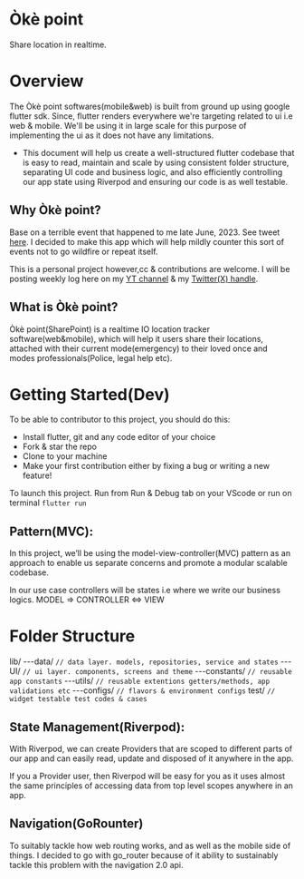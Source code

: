 # Òkè point

Share location in realtime.

# Overview

The Òkè point softwares(mobile&web) is built from ground up using google flutter sdk. Since, flutter renders everywhere we're targeting related to ui i.e web & mobile. We'll be using it in large scale for this purpose of implementing the ui as it does not have any limitations.

- This document will help us create a well-structured flutter codebase that is easy to read, maintain and scale by using consistent folder structure, separating UI code and business logic, and also efficiently controlling our app state using Riverpod and ensuring our code is as well testable.

## Why Òkè point?

Base on a terrible event that happened to me late June, 2023. See tweet [here](https://twitter.com/edeme_kong/status/1680590934835179522). I decided to make this app which will help mildly counter this sort of events not to go wildfire or repeat itself.

This is a personal project however,cc & contributions are welcome. I will be posting weekly log here on my [YT channel](https://www.youtube.com/@flutterfairy/playlists) & my [Twitter(X) handle](https://twitter.com/edeme_kong).

## What is Òkè point?

Òkè point(SharePoint) is a realtime IO location tracker software(web&mobile), which will help it users share their locations, attached with their current mode(emergency) to their loved once and modes professionals(Police, legal help etc).

# Getting Started(Dev)

To be able to contributor to this project, you should do this:

- Install flutter, git and any code editor of your choice
- Fork & star the repo
- Clone to your machine
- Make your first contribution either by fixing a bug or writing a new feature!

To launch this project. Run from Run & Debug tab on your VScode or run on terminal `flutter run`

## Pattern(MVC):

In this project, we’ll be using the model-view-controller(MVC) pattern as an approach to enable us separate concerns and promote a modular scalable codebase.

In our use case controllers will be states i.e where we write our business logics.
MODEL => CONTROLLER <=> VIEW

# Folder Structure

lib/
---data/ `// data layer. models, repositories, service and states`
---UI/ `// ui layer. components, screens and theme`
---constants/ `// reusable app constants`
---utils/ `// reusable extentions getters/methods, app validations etc`
---configs/ `// flavors & environment configs`
test/ `// widget testable test codes & cases`

## State Management(Riverpod):

With Riverpod, we can create Providers that are scoped to different parts of our app and can easily read, update and disposed of it anywhere in the app.

If you a Provider user, then Riverpod will be easy for you as it uses almost the same principles of accessing data from top level scopes anywhere in an app.

## Navigation(GoRounter)

To suitably tackle how web routing works, and as well as the mobile side of things. I decided to go with go_router because of it ability to sustainably tackle this problem with the navigation 2.0 api.
